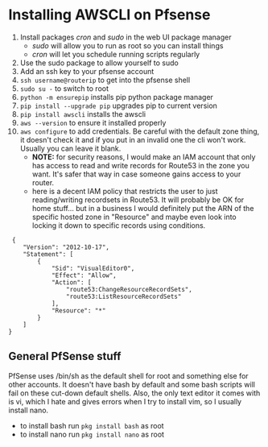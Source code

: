 # Installing AWSCLI on Pfsense
1. Install packages _cron_ and _sudo_ in the web UI package manager
    - _sudo_ will allow you to run as root so you can install things
    - _cron_ will let you schedule running scripts regularly
1. Use the sudo package to allow yourself to sudo
1. Add an ssh key to your pfsense account
1. `ssh username@routerip` to get into the pfsense shell
1. `sudo su -` to switch to root
1. `python -m ensurepip` installs pip python package manager
1. `pip install --upgrade pip` upgrades pip to current version
1. `pip install awscli` installs the awscli
1. `aws --version` to ensure it installed properly
1. `aws configure` to add credentials.  Be careful with the default zone thing, it doesn't check it and if you put in an invalid one the cli won't work.  Usually you can leave it blank.
    - __NOTE:__ for security reasons, I would make an IAM account that only has access to read and write records for Route53 in the zone you want.  It's safer that way in case someone gains access to your router.
    - here is a decent IAM policy that restricts the user to just reading/writing recordsets in Route53. It will probably be OK for home stuff... but in a business I would definitely put the ARN of the specific hosted zone in "Resource" and maybe even look into locking it down to specific records using conditions.
```
 {
    "Version": "2012-10-17",
    "Statement": [
        {
            "Sid": "VisualEditor0",
            "Effect": "Allow",
            "Action": [
                "route53:ChangeResourceRecordSets",
                "route53:ListResourceRecordSets"
            ],
            "Resource": "*"
        }
    ]
}
```

## General PfSense stuff

PfSense uses /bin/sh as the default shell for root and something else for other accounts. It doesn't have bash by default and some bash scripts will fail on these cut-down default shells.  Also, the only text editor it comes with is vi, which I hate and gives errors when I try to install vim, so I usually install nano.
 - to install bash run `pkg install bash` as root
 - to install nano run `pkg install nano` as root
